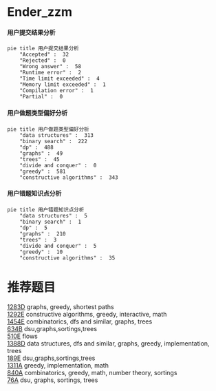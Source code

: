 # Ender_zzm

<!-- tabs:start -->



#### **用户提交结果分析**

```mermaid
pie title 用户提交结果分析
    "Accepted" :  32
    "Rejected" :  0
    "Wrong answer" :  58
    "Runtime error" :  2
    "Time limit exceeded" :  4
    "Memory limit exceeded" :  1
    "Compilation error" :  1
    "Partial" :  0
```

#### **用户做题类型偏好分析**

```mermaid
pie title 用户做题类型偏好分析
    "data structures" :  313
    "binary search" :  222
    "dp" :  488
    "graphs" :  49
    "trees" :  45
    "divide and conquer" :  0
    "greedy" :  581
    "constructive algorithms" :  343
```
#### **用户错题知识点分析**

```mermaid
pie title 用户错题知识点分析
    "data structures" :  5
    "binary search" :  1
    "dp" :  5
    "graphs" :  210
    "trees" :  3
    "divide and conquer" :  5
    "greedy" :  10
    "constructive algorithms" :  35
```



<!-- tabs:end -->
# 推荐题目
[1283D](https://codeforces.com/contest/1283/problem/D)		graphs,
                        greedy,
                        shortest paths		  
[1292E](https://codeforces.com/contest/1292/problem/E)		constructive algorithms,
                        greedy,
                        interactive,
                        math		  
[1454E](https://codeforces.com/contest/1454/problem/E)		combinatorics,
                        dfs and similar,
                        graphs,
                        trees		  
[634B](https://codeforces.com/contest/634/problem/B)		dsu,graphs,sortings,trees		  
[510E](https://codeforces.com/contest/510/problem/E)		flows		  
[1388D](https://codeforces.com/contest/1388/problem/D)		data structures,
                        dfs and similar,
                        graphs,
                        greedy,
                        implementation,
                        trees		  
[189E](https://codeforces.com/contest/189/problem/E)		dsu,graphs,sortings,trees		  
[1311A](https://codeforces.com/contest/1311/problem/A)		greedy,
                        implementation,
                        math		  
[840A](https://codeforces.com/contest/840/problem/A)		combinatorics,
                        greedy,
                        math,
                        number theory,
                        sortings		  
[76A](https://codeforces.com/contest/76/problem/A)		dsu,
                        graphs,
                        sortings,
                        trees		  
